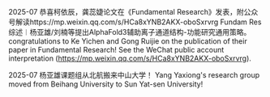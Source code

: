 2025-07 恭喜柯依辰，龚蕊婕论文在《Fundamental Research》发表，附公众号解读https://mp.weixin.qq.com/s/HCa8xYNB2AKX-oboSxrvrg Fundam Res 综述︱杨亚雄/刘楠等提出AlphaFold3辅助离子通道结构-功能研究通用策略。
congratulations to Ke Yichen and Gong Ruijie on the publication of their paper in Fundamental Research! See the WeChat public account interpretation (https://mp.weixin.qq.com/s/HCa8xYNB2AKX-oboSxrvrg).

2025-07 杨亚雄课题组从北航搬来中山大学！
Yang Yaxiong's research group moved from Beihang University to Sun Yat-sen University!
